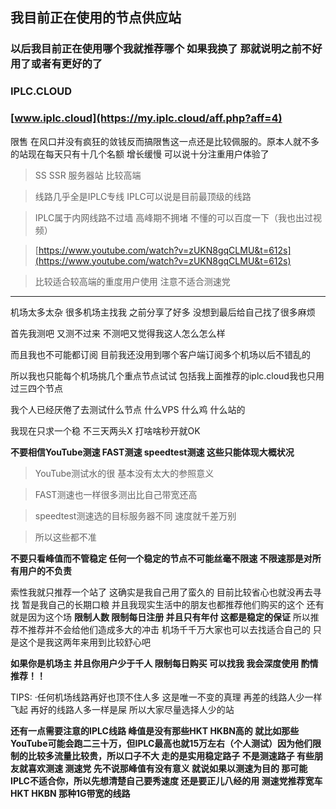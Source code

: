 ## 我目前正在使用的节点供应站

### 以后我目前正在使用哪个我就推荐哪个 如果我换了 那就说明之前不好用了或者有更好的了

### IPLC.CLOUD 

### [www.iplc.cloud](https://my.iplc.cloud/aff.php?aff=4)

限售 在风口并没有疯狂的敛钱反而搞限售这一点还是比较佩服的。原本人就不多的站现在每天只有十几个名额 增长缓慢 可以说十分注重用户体验了

>SS SSR 服务器站 比较高端 

>线路几乎全是IPLC专线 IPLC可以说是目前最顶级的线路

>IPLC属于内网线路不过墙 高峰期不拥堵 不懂的可以百度一下（我也出过视频）

>[https://www.youtube.com/watch?v=zUKN8gqCLMU&t=612s](https://www.youtube.com/watch?v=zUKN8gqCLMU&t=612s)

>比较适合较高端的重度用户使用 注意不适合测速党

-------------
机场太多太杂 很多机场主找我 之前分享了好多 没想到最后给自己找了很多麻烦 

首先我测吧 又测不过来 不测吧又觉得我这人怎么怎么样

而且我也不可能都订阅 目前我还没用到哪个客户端订阅多个机场以后不错乱的

所以我也只能每个机场挑几个重点节点试试 包括我上面推荐的iplc.cloud我也只用过三四个节点

我个人已经厌倦了去测试什么节点 什么VPS 什么鸡 什么站的

我现在只求一个稳 不三天两头X 打啥啥秒开就OK

**不要相信YouTube测速 FAST测速 speedtest测速 这些只能体现大概状况**

>YouTube测试水的很 基本没有太大的参照意义

>FAST测速也一样很多测出比自己带宽还高

>speedtest测速选的目标服务器不同 速度就千差万别

>所以这些都不准

**不要只看峰值而不管稳定 任何一个稳定的节点不可能丝毫不限速 不限速那是对所有用户的不负责**

索性我就只推荐一个站了 这确实是我自己用了蛮久的 目前比较省心也就没再去寻找 暂是我自己的长期口粮
并且我现实生活中的朋友也都推荐他们购买的这个
还有就是因为这个场 **限制人数 限制每日注册 并且只有年付 这都是稳定的保证**
所以推荐不推荐并不会给他们造成多大的冲击
机场千千万大家也可以去找适合自己的
只是这个是我这两年来用到比较舒心吧

**如果你是机场主 并且你用户少于千人 限制每日购买 可以找我 我会深度使用 酌情推荐！！**

TIPS:
·任何机场线路再好也顶不住人多 这是唯一不变的真理 再差的线路人少一样飞起 再好的线路人多一样是屎 所以大家尽量选择人少的站


**还有一点需要注意的IPLC线路 峰值是没有那些HKT HKBN高的 就比如那些YouTube可能会跑二三十万，但IPLC最高也就15万左右（个人测试）因为他们限制的比较多流量比较贵，所以口子不大 走的是实用稳定路子 不是测速路子 有些朋友就喜欢测速 测速党 先不说那峰值有没有意义 就说如果以测速为目的 那可能IPLC不适合你，所以先想清楚自己要秀速度 还是要正儿八经的用 测速党推荐宽车HKT HKBN 那种1G带宽的线路**
